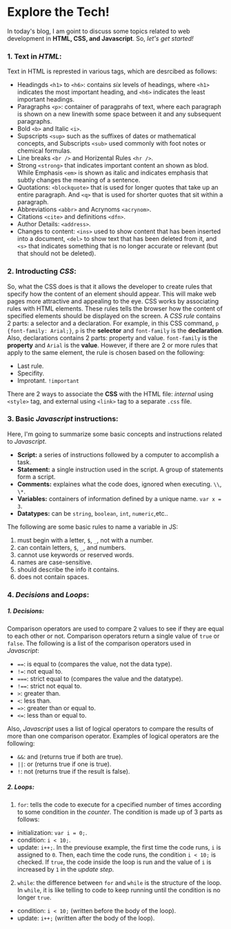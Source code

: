 # Explore the Tech!

In today's blog, I am goint to discuss some topics related to web development in **HTML, CSS, and Javascript**. So, _let's get started!_

### 1. Text in _HTML_:
Text in HTML is represted in various tags, which are desrcibed as follows:
* Headingds `<h1>` to `<h6>`: contains _six_ levels of headings, where `<h1>` indicates the most important heading, and `<h6>` indicates the least important headings.
* Paragraphs `<p>`: container of paragprahs of text, where each paragraph is shown on a new linewith some space between it and any subsequent paragraphs.
* Bold `<b>` and Italic `<i>`.
* Supscripts `<sup>` such as the suffixes of dates or mathematical concepts, and Subscripts `<sub>` used commonly with foot notes or chemical formulas.
* Line breaks `<br />` and Horizental Rules `<hr />`.
* Strong `<strong>` that indicates important content an shown as blod. While Emphasis `<em>` is shown as italic and indicates emphasis that subtly changes the meaning of a sentence.
* Quotations: `<blockquote>` that is used for longer quotes that take up an entire paragraph. And `<q>` that is used for shorter quotes that sit within a paragraph. 
* Abbreviations `<abbr>` and Acrynoms `<acrynom>`.
* Citations `<cite>` and definitions `<dfn>`.
* Author Details: `<address>`.
* Changes to content: `<ins>` used to show content that has been inserted into a document, `<del>` to show text that has been deleted from it, and `<s>` that indicates something that is no longer accurate or relevant (but that should not be deleted).


### 2. Introducting _CSS_:
So, what the CSS does is that it allows the developer to create rules that specify how the content of an element should appear. This will make web pages more attractive and appealing to the eye.
CSS works by associating rules with HTML elements. These rules tells the browser how the content of specified elements should be displayed on the screen. A _CSS rule_
contains 2 parts: a selector and a declaration. For example, in this CSS command, `p {font-family: Arial;}`, `p` is the **selector** and `font-family` is the **declaration**. 
Also, declarations contains 2 parts: property and value. `font-family` is the **property** and `Arial` is the **value**.
However, if there are 2 or more rules that apply to the same element, the rule is chosen based on the following:
* Last rule.
* Specifity.
* Improtant. `!important`

There are 2 ways to associate the **CSS** with the HTML file: _internal_ using `<style>` tag, and external using `<link>` tag to a separate `.css` file.


### 3. Basic _Javascript_ instructions:
Here, I'm going to summarize some basic concepts and instructions related to _Javascript_.
* **Script:** a series of instructions followed by a computer to accomplish a task.
* **Statement:** a single instruction used in the script. A group of statements form a script.
* **Comments:** explaines what the code does, ignored when executing. `\\`, `\*`.
* **Variables:** containers of information defined by a unique name. `var x = 3`.
* **Datatypes:** can be `string`, `boolean`, `int`, `numeric`,etc..

The following are some basic rules to name a variable in JS:
1. must begin with a letter, `$`, `_`, not with a number.
2. can contain letters, `$`, `_`, and numbers.
3. cannot use keywords or reserved words.
4. names are case-sensitive.
5. should describe the info it contains.
6. does not contain spaces.


### 4. _Decisions_ and _Loops_:
##### 1. Decisions:
Comparison operators are used to compare 2 values to see if they are equal to each other or not. Comparison operators return a single value of `true` or `false`. The following is a list of the comparison operators used in _Javascript_:
* `==`: is equal to (compares the value, not the data type).
* `!=`: not equal to.
* `===`: strict equal to (compares the value and the datatype).
* `!==`: strict not equal to.
* `>`: greater than.
* `<`: less than.
* `=>`: greater than or equal to.
* `<=`: less than or equal to.

Also, _Javascript_ uses a list of logical operators to compare the results of more than one comparison operator. Examples of logical operators are the following:
* `&&`: and (returns true if both are true).
* `||`: or (returns true if one is true).
* `!`: not (returns true if the result is false).

##### 2. Loops:
  1. `for`: tells the code to execute for a cpecified number of times according to some condition in the _counter_. The condition is made up of 3 parts as follows:
  
   + initialization: `var i = 0;`.
   + condition: `i < 10;`.
   + update: `i++;`.
  In the previouse example, the first time the code runs, `i` is assigned to `0`. Then, each time the code runs, the condition `i < 10;` is checked. If `true`, the code inside the loop is run and the value of `i` is increased by `1` in the _update step_.
  
  2. `while`: the difference between `for` and `while` is the structure of the loop. In `while`, it is like telling to code to keep running until the condition is no longer `true`.
  
   + condition: `i < 10;` (written before the body of the loop).
   + update: `i++;` (written after the body of the loop).


